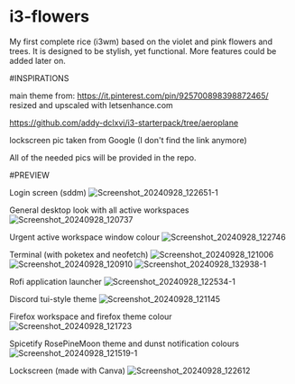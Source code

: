 # i3-flowers
My first complete rice (i3wm) based on the violet and pink flowers and trees. It is designed to be stylish, yet functional. More features could be added later on.

#INSPIRATIONS

main theme from: https://it.pinterest.com/pin/925700898398872465/ resized and upscaled with letsenhance.com

https://github.com/addy-dclxvi/i3-starterpack/tree/aeroplane

lockscreen pic taken from Google (I don't find the link anymore)

All of the needed pics will be provided in the repo.

#PREVIEW

Login screen (sddm)
![Screenshot_20240928_122651-1](https://github.com/user-attachments/assets/8ac4a758-4b7e-46f2-9975-ba19640e432d)

General desktop look with all active workspaces
![Screenshot_20240928_120737](https://github.com/user-attachments/assets/12d8443a-37b7-454b-95a9-ddda7e837583)

Urgent active workspace window colour
![Screenshot_20240928_122746](https://github.com/user-attachments/assets/99b197b4-aca8-4900-874f-7be212dddcc6)

Terminal (with poketex and neofetch)
![Screenshot_20240928_121006](https://github.com/user-attachments/assets/33a9e251-26e6-48e5-8874-882f6fc2ac04)
![Screenshot_20240928_120910](https://github.com/user-attachments/assets/f173bac4-4a74-4d69-a9ce-2cdd66ac4786)
![Screenshot_20240928_132938-1](https://github.com/user-attachments/assets/b6b90641-b119-4968-bf74-b6c6e40fc83e)

Rofi application launcher
![Screenshot_20240928_122534-1](https://github.com/user-attachments/assets/ae686808-3320-42a2-9554-bf379fdc4ea6)

Discord tui-style theme
![Screenshot_20240928_121145](https://github.com/user-attachments/assets/e59944cf-8ae9-4101-8de5-1f88d59b5f25)

Firefox workspace and firefox theme colour
![Screenshot_20240928_121723](https://github.com/user-attachments/assets/45f887ad-9183-413a-9ef2-1912538d7109)

Spicetify RosePineMoon theme and dunst notification colours
![Screenshot_20240928_121519-1](https://github.com/user-attachments/assets/872e8089-21f1-468f-8150-fd78f8061f7d)

Lockscreen (made with Canva)
![Screenshot_20240928_122612](https://github.com/user-attachments/assets/1c7850ae-a082-4506-8e5e-d882304e5185)
